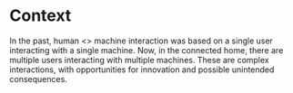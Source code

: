 # Context

In the past, human <> machine interaction was based on a single user interacting with a single machine. Now, in the connected home, there are multiple users interacting with multiple machines. These are complex interactions, with opportunities for innovation and possible unintended consequences. 